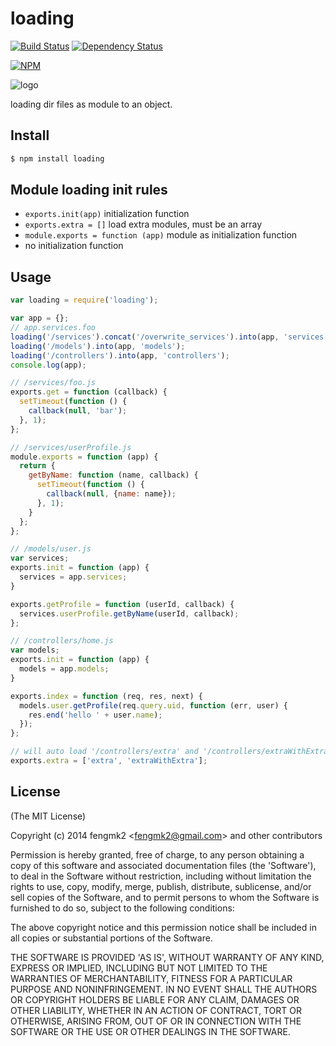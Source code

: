 loading
=======

[![Build Status](https://secure.travis-ci.org/node-modules/loading.png)](http://travis-ci.org/node-modules/loading)
[![Dependency Status](https://gemnasium.com/node-modules/loading.png)](https://gemnasium.com/node-modules/loading)

[![NPM](https://nodei.co/npm/loading.png?downloads=true&stars=true)](https://nodei.co/npm/loading/)

![logo](https://raw.github.com/node-modules/loading/master/logo.png)

loading dir files as module to an object.

## Install

```bash
$ npm install loading
```

## Module loading init rules

* `exports.init(app)` initialization function
* `exports.extra = []` load extra modules, must be an array
* `module.exports = function (app)` module as initialization function
* no initialization function

## Usage

```js
var loading = require('loading');

var app = {};
// app.services.foo
loading('/services').concat('/overwrite_services').into(app, 'services');
loading('/models').into(app, 'models');
loading('/controllers').into(app, 'controllers');
console.log(app);

// /services/foo.js
exports.get = function (callback) {
  setTimeout(function () {
    callback(null, 'bar');
  }, 1);
};

// /services/userProfile.js
module.exports = function (app) {
  return {
    getByName: function (name, callback) {
      setTimeout(function () {
        callback(null, {name: name});
      }, 1);
    }
  };
};

// /models/user.js
var services;
exports.init = function (app) {
  services = app.services;
}

exports.getProfile = function (userId, callback) {
  services.userProfile.getByName(userId, callback);
};

// /controllers/home.js
var models;
exports.init = function (app) {
  models = app.models;
}

exports.index = function (req, res, next) {
  models.user.getProfile(req.query.uid, function (err, user) {
    res.end('hello ' + user.name);
  });
};

// will auto load '/controllers/extra' and '/controllers/extraWithExtra'
exports.extra = ['extra', 'extraWithExtra'];
```

## License

(The MIT License)

Copyright (c) 2014 fengmk2 &lt;fengmk2@gmail.com&gt; and other contributors

Permission is hereby granted, free of charge, to any person obtaining
a copy of this software and associated documentation files (the
'Software'), to deal in the Software without restriction, including
without limitation the rights to use, copy, modify, merge, publish,
distribute, sublicense, and/or sell copies of the Software, and to
permit persons to whom the Software is furnished to do so, subject to
the following conditions:

The above copyright notice and this permission notice shall be
included in all copies or substantial portions of the Software.

THE SOFTWARE IS PROVIDED 'AS IS', WITHOUT WARRANTY OF ANY KIND,
EXPRESS OR IMPLIED, INCLUDING BUT NOT LIMITED TO THE WARRANTIES OF
MERCHANTABILITY, FITNESS FOR A PARTICULAR PURPOSE AND NONINFRINGEMENT.
IN NO EVENT SHALL THE AUTHORS OR COPYRIGHT HOLDERS BE LIABLE FOR ANY
CLAIM, DAMAGES OR OTHER LIABILITY, WHETHER IN AN ACTION OF CONTRACT,
TORT OR OTHERWISE, ARISING FROM, OUT OF OR IN CONNECTION WITH THE
SOFTWARE OR THE USE OR OTHER DEALINGS IN THE SOFTWARE.
